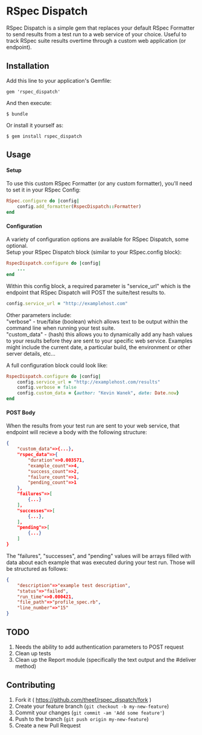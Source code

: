 # RSpec Dispatch

RSpec Dispatch is a simple gem that replaces your default RSpec Formatter to send results from a test run to a web service of your choice.  Useful to track RSpec suite results overtime through a custom web application (or endpoint).

## Installation

Add this line to your application's Gemfile:

    gem 'rspec_dispatch'

And then execute:

    $ bundle

Or install it yourself as:

    $ gem install rspec_dispatch

## Usage

#### Setup
To use this custom RSpec Formatter (or any custom formatter), you'll need to set it in your RSpec Config:
```ruby
RSpec.configure do |config|
	config.add_formatter(RspecDispatch::Formatter)
end
```

#### Configuration
A variety of configuration options are available for RSpec Dispatch, some optional.  
Setup your RSpec Dispatch block (similar to your RSpec.config block):
```ruby
RspecDispatch.configure do |config|
	...
end
```

Within this config block, a required parameter is "service_url" which is the endpoint that RSpec Dispatch will POST the suite/test results to.
```ruby
config.service_url = "http://examplehost.com"
```

Other parameters include:  
"verbose" - true/false (boolean) which allows text to be output within the command line when running your test suite.  
"custom_data" - (hash) this allows you to dynamically add any hash values to your results before they are sent to your specific web service.  Examples might include the current date, a particular build, the environment or other server details, etc...  

A full configuration block could look like:
```ruby
RspecDispatch.configure do |config|
	config.service_url = "http://examplehost.com/results"
	config.verbose = false
	config.custom_data = {author: "Kevin Wanek", date: Date.now}
end
```

#### POST Body
When the results from your test run are sent to your web service, that endpoint will recieve a body with the following structure:
```json
{
	"custom_data"=>{...}, 
	"rspec_data"=>{
		"duration"=>0.003571, 
		"example_count"=>4, 
		"success_count"=>2, 
		"failure_count"=>1, 
		"pending_count"=>1
	}, 
	"failures"=>[
		{...}
	], 
	"successes"=>[
		{...}, 
	], 
	"pending"=>[
		{...}
	]
}
```
The "failures", "successes", and "pending" values will be arrays filled with data about each example that was executed during your test run.  Those will be structured as follows:
```json
{
	"description"=>"example test description", 
	"status"=>"failed", 
	"run_time"=>0.000421, 
	"file_path"=>"profile_spec.rb", 
	"line_number"=>"15"
}
```

## TODO
1. Needs the ability to add authentication parameters to POST request
2. Clean up tests
3. Clean up the Report module (specifically the text output and the #deliver method)  

## Contributing

1. Fork it ( https://github.com/theef/rspec_dispatch/fork )
2. Create your feature branch (`git checkout -b my-new-feature`)
3. Commit your changes (`git commit -am 'Add some feature'`)
4. Push to the branch (`git push origin my-new-feature`)
5. Create a new Pull Request
